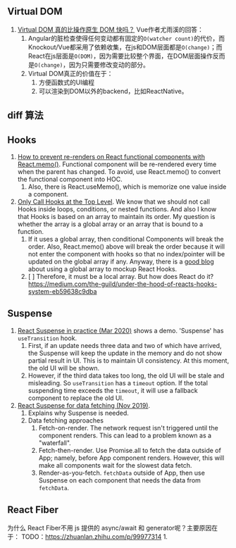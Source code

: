 
## Virtual DOM
1. [Virtual DOM 真的比操作原生 DOM 快吗？](https://github.com/Advanced-Frontend/Daily-Interview-Question/issues/47)  Vue作者尤雨溪的回答：
   1. Angular的脏检查使得任何变动都有固定的`O(watcher count)`的代价，而Knockout/Vue都采用了依赖收集，在js和DOM层面都是`O(change)`；而React在js层面是`O(DOM)`，因为需要比较整个界面，在DOM层面操作反而是`O(change)`，因为只需要修改变动的部分。
   2. Virtual DOM真正的价值在于：
      1. 方便函数式的UI编程
      2. 可以渲染到DOM以外的backend，比如ReactNative。

## diff 算法


## Hooks
1. [How to prevent re-renders on React functional components with React.memo()](https://linguinecode.com/post/prevent-re-renders-react-functional-components-react-memo). Functional component will be re-rendered every time when the parent has changed. To avoid, use React.memo() to convert the functional component into HOC.
   1. Also, there is React.useMemo(), which is memorize one value inside a component.
2. [Only Call Hooks at the Top Level](https://reactjs.org/docs/hooks-rules.html). We know that we should not call Hooks inside loops, conditions, or nested functions.  And also I know that Hooks is based on an array to maintain its order. My question is whether the array is a global array or an array that is bound to a function. 
   1. If it uses a global array, then conditional Components will break the order. Also, React.memo() above will break the order because it will not enter the component with hooks so that no index/pointer will be updated on the global array if any. Anyway, there is a [good blog](https://www.netlify.com/blog/2019/03/11/deep-dive-how-do-react-hooks-really-work/) about using a global array to mockup React Hooks.
   2. [ ] Therefore, it must be a local array. But how does React do it?  https://medium.com/the-guild/under-the-hood-of-reacts-hooks-system-eb59638c9dba

## Suspense
1. [React Suspense in practice (Mar 2020)](https://css-tricks.com/react-suspense-in-practice/) shows a demo. 'Suspense' has `useTransition` hook.
   1. First, if an update needs three data and two of which have arrived, the Suspense will keep the update in the memory and do not show partial result in UI. This is to maintain UI consistency. At this moment, the old UI will be shown.
   2. However, if the third data takes too long, the old UI will be stale and misleading. So `useTransition` has a `timeout` option. If the total suspending time exceeds the `timeout`, it will use a fallback component to replace the old UI.
2. [React Suspense for data fetching (Nov 2019)](https://blog.logrocket.com/react-suspense-for-data-fetching/).
   1. Explains why Suspense is needed.
   2. Data fetching approaches
      1. Fetch-on-render.  The network request isn't triggered until the component renders. This can lead to a problem known as a "waterfall".
      2. Fetch-then-render.  Use Promise.all to fetch the data outside of App; namely, before App component renders. However, this will make all components wait for the slowest data fetch.
      3. Render-as-you-fetch. `fetchData` outside of App, then use Suspense on each component that needs the data from `fetchData`.


## React Fiber
为什么 React Fiber不用 js 提供的 async/await 和 generator呢？主要原因在于：
TODO：https://zhuanlan.zhihu.com/p/99977314
1. 